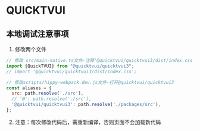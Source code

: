 # QUICKTVUI

## 本地调试注意事项
1. 修改两个文件
```js
// 修改 src/main-native.ts文件-注释'@quicktvui/quicktvui3/dist/index.css'
import {QuickTVUI} from "@quicktvui/quicktvui3";
// import '@quicktvui/quicktvui3/dist/index.css';

// 修改scripts/hippy-webpack.dev.js文件-打开@quicktvui/quicktvui3
const aliases = {
  src: path.resolve('./src'),
  // '@': path.resolve('./src'),
  '@quicktvui/quicktvui3': path.resolve('./packages/src'),
};
```
2. 注意：每次修改代码后，需重新编译，否则页面不会加载新代码
